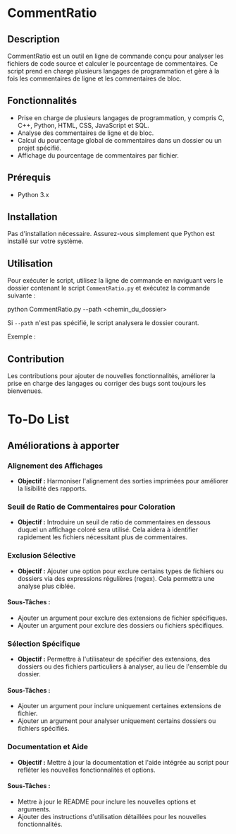 # CommentRatio

## Description
CommentRatio est un outil en ligne de commande conçu pour analyser les fichiers de code source et calculer le pourcentage de commentaires. Ce script prend en charge plusieurs langages de programmation et gère à la fois les commentaires de ligne et les commentaires de bloc.

## Fonctionnalités
- Prise en charge de plusieurs langages de programmation, y compris C, C++, Python, HTML, CSS, JavaScript et SQL.
- Analyse des commentaires de ligne et de bloc.
- Calcul du pourcentage global de commentaires dans un dossier ou un projet spécifié.
- Affichage du pourcentage de commentaires par fichier.

## Prérequis
- Python 3.x

## Installation
Pas d'installation nécessaire. Assurez-vous simplement que Python est installé sur votre système.

## Utilisation
Pour exécuter le script, utilisez la ligne de commande en naviguant vers le dossier contenant le script `CommentRatio.py` et exécutez la commande suivante :

python CommentRatio.py --path <chemin_du_dossier>


Si `--path` n'est pas spécifié, le script analysera le dossier courant.

Exemple :


## Contribution
Les contributions pour ajouter de nouvelles fonctionnalités, améliorer la prise en charge des langages ou corriger des bugs sont toujours les bienvenues.

# To-Do List

## Améliorations à apporter

### Alignement des Affichages
- **Objectif :** Harmoniser l'alignement des sorties imprimées pour améliorer la lisibilité des rapports.

### Seuil de Ratio de Commentaires pour Coloration
- **Objectif :** Introduire un seuil de ratio de commentaires en dessous duquel un affichage coloré sera utilisé. Cela aidera à identifier rapidement les fichiers nécessitant plus de commentaires.

### Exclusion Sélective
- **Objectif :** Ajouter une option pour exclure certains types de fichiers ou dossiers via des expressions régulières (regex). Cela permettra une analyse plus ciblée.

#### Sous-Tâches :
  - Ajouter un argument pour exclure des extensions de fichier spécifiques.
  - Ajouter un argument pour exclure des dossiers ou fichiers spécifiques.

### Sélection Spécifique
- **Objectif :** Permettre à l'utilisateur de spécifier des extensions, des dossiers ou des fichiers particuliers à analyser, au lieu de l'ensemble du dossier.

#### Sous-Tâches :
  - Ajouter un argument pour inclure uniquement certaines extensions de fichier.
  - Ajouter un argument pour analyser uniquement certains dossiers ou fichiers spécifiés.

### Documentation et Aide
- **Objectif :** Mettre à jour la documentation et l'aide intégrée au script pour refléter les nouvelles fonctionnalités et options.

#### Sous-Tâches :
  - Mettre à jour le README pour inclure les nouvelles options et arguments.
  - Ajouter des instructions d'utilisation détaillées pour les nouvelles fonctionnalités.

